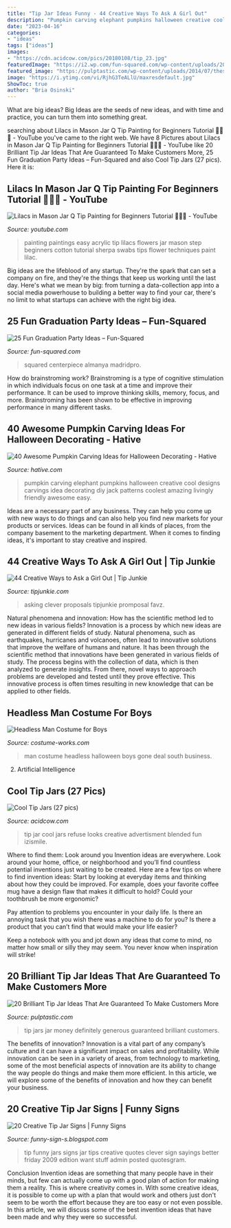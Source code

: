```yaml
---
title: "Tip Jar Ideas Funny - 44 Creative Ways To Ask A Girl Out"
description: "Pumpkin carving elephant pumpkins halloween creative cool designs carvings idea decorating diy jack patterns coolest amazing livingly friendly awesome easy"
date: "2023-04-16"
categories:
- "ideas"
tags: ["ideas"]
images:
- "https://cdn.acidcow.com/pics/20180108/tip_23.jpg"
featuredImage: "https://i2.wp.com/fun-squared.com/wp-content/uploads/2018/05/Grad-Centerpiece.jpg?ssl=1"
featured_image: "https://pulptastic.com/wp-content/uploads/2014/07/these-tip-jars-will-definitely-get-money-15.jpg"
image: "https://i.ytimg.com/vi/RjhG3TeALlU/maxresdefault.jpg"
ShowToc: true
author: "Bria Osinski"
---
```



What are big ideas?
Big Ideas are the seeds of new ideas, and with time and practice, you can turn them into something great.

	

		
searching about Lilacs in Mason Jar Q Tip Painting for Beginners Tutorial 🌷🎨💜 - YouTube you've came to the right web. We have 8 Pictures about Lilacs in Mason Jar Q Tip Painting for Beginners Tutorial 🌷🎨💜 - YouTube like 20 Brilliant Tip Jar Ideas That Are Guaranteed To Make Customers More, 25 Fun Graduation Party Ideas – Fun-Squared and also Cool Tip Jars (27 pics). Here it is:
		
    
## Lilacs In Mason Jar Q Tip Painting For Beginners Tutorial 🌷🎨💜 - YouTube

<img loading=lazy src="https://i.ytimg.com/vi/RjhG3TeALlU/maxresdefault.jpg" onerror="this.onerror=null;this.src='https://tse4.mm.bing.net/th?id=OIP.nPbuphWufTfWWogoLr1TcQHaEK&amp;pid=15.1';" alt="Lilacs in Mason Jar Q Tip Painting for Beginners Tutorial 🌷🎨💜 - YouTube">

_Source: youtube.com_

>painting paintings easy acrylic tip lilacs flowers jar mason step beginners cotton tutorial sherpa swabs tips flower techniques paint lilac. 

	

Big ideas are the lifeblood of any startup. They're the spark that can set a company on fire, and they're the things that keep us working until the last day. Here's what we mean by big: from turning a data-collection app into a social media powerhouse to building a better way to find your car, there's no limit to what startups can achieve with the right big idea.

    
## 25 Fun Graduation Party Ideas – Fun-Squared

<img loading=lazy src="https://i2.wp.com/fun-squared.com/wp-content/uploads/2018/05/Grad-Centerpiece.jpg?ssl=1" onerror="this.onerror=null;this.src='https://tse1.mm.bing.net/th?id=OIP.V9ZCO_KAPzlRYYhukZ5mCwHaKs&amp;pid=15.1';" alt="25 Fun Graduation Party Ideas – Fun-Squared">

_Source: fun-squared.com_

>squared centerpiece almanya madridpro. 

	

How do brainstroming work?
Brainstroming is a type of cognitive stimulation in which individuals focus on one task at a time and improve their performance. It can be used to improve thinking skills, memory, focus, and more. Brainstroming has been shown to be effective in improving performance in many different tasks.

    
## 40 Awesome Pumpkin Carving Ideas For Halloween Decorating - Hative

<img loading=lazy src="https://hative.com/wp-content/uploads/2014/10/pumpkin-carving-ideas/25-elephant-pumpkin.jpg" onerror="this.onerror=null;this.src='https://tse2.mm.bing.net/th?id=OIP.ckNgBTfrVTNPfZ8VyDiHAQHaIh&amp;pid=15.1';" alt="40 Awesome Pumpkin Carving Ideas for Halloween Decorating - Hative">

_Source: hative.com_

>pumpkin carving elephant pumpkins halloween creative cool designs carvings idea decorating diy jack patterns coolest amazing livingly friendly awesome easy. 

	

Ideas are a necessary part of any business. They can help you come up with new ways to do things and can also help you find new markets for your products or services. Ideas can be found in all kinds of places, from the company basement to the marketing department. When it comes to finding ideas, it's important to stay creative and inspired.

    
## 44 Creative Ways To Ask A Girl Out | Tip Junkie

<img loading=lazy src="https://cdn.tipjunkie.com/wp-content/uploads/cache/8c/3b/8c3b5735bc13c018a4087d8ddc7d0e8e.jpg" onerror="this.onerror=null;this.src='https://tse1.mm.bing.net/th?id=OIP.DY-bCEhY0Jz4gIUrCxHcxgHaNJ&amp;pid=15.1';" alt="44 Creative Ways to Ask a Girl Out | Tip Junkie">

_Source: tipjunkie.com_

>asking clever proposals tipjunkie promposal favz. 

	

Natural phenomena and innovation: How has the scientific method led to new ideas in various fields?
Innovation is a process by which new ideas are generated in different fields of study. Natural phenomena, such as earthquakes, hurricanes and volcanoes, often lead to innovative solutions that improve the welfare of humans and nature. It has been through the scientific method that innovations have been generated in various fields of study. The process begins with the collection of data, which is then analyzed to generate insights. From there, novel ways to approach problems are developed and tested until they prove effective. This innovative process is often times resulting in new knowledge that can be applied to other fields.

    
## Headless Man Costume For Boys

<img loading=lazy src="https://photos.costume-works.com/full/headless_man2.jpg" onerror="this.onerror=null;this.src='https://tse3.mm.bing.net/th?id=OIP.V2E7jEn39ZQf6ioibNvXcwHaKc&amp;pid=15.1';" alt="Headless Man Costume for Boys">

_Source: costume-works.com_

>man costume headless halloween boys gone deal south business. 

	

2. Artificial Intelligence 

    
## Cool Tip Jars (27 Pics)

<img loading=lazy src="https://cdn.acidcow.com/pics/20180108/tip_23.jpg" onerror="this.onerror=null;this.src='https://tse2.mm.bing.net/th?id=OIP.LnUHayi-fwAmIwSkKfgg1gHaNl&amp;pid=15.1';" alt="Cool Tip Jars (27 pics)">

_Source: acidcow.com_

>tip jar cool jars refuse looks creative advertisment blended fun izismile. 

	

Where to find them: Look around you
Invention ideas are everywhere. Look around your home, office, or neighborhood and you’ll find countless potential inventions just waiting to be created. Here are a few tips on where to find invention ideas:
Start by looking at everyday items and thinking about how they could be improved. For example, does your favorite coffee mug have a design flaw that makes it difficult to hold? Could your toothbrush be more ergonomic?

Pay attention to problems you encounter in your daily life. Is there an annoying task that you wish there was a machine to do for you? Is there a product that you can’t find that would make your life easier?

Keep a notebook with you and jot down any ideas that come to mind, no matter how small or silly they may seem. You never know when inspiration will strike!

    
## 20 Brilliant Tip Jar Ideas That Are Guaranteed To Make Customers More

<img loading=lazy src="https://pulptastic.com/wp-content/uploads/2014/07/these-tip-jars-will-definitely-get-money-15.jpg" onerror="this.onerror=null;this.src='https://tse1.mm.bing.net/th?id=OIP.ZdM7poTGaGHAQmBt2nsfSQHaIg&amp;pid=15.1';" alt="20 Brilliant Tip Jar Ideas That Are Guaranteed To Make Customers More">

_Source: pulptastic.com_

>tip jars jar money definitely generous guaranteed brilliant customers. 

	

The benefits of innovation?
Innovation is a vital part of any company’s culture and it can have a significant impact on sales and profitability. While innovation can be seen in a variety of areas, from technology to marketing, some of the most beneficial aspects of innovation are its ability to change the way people do things and make them more efficient. In this article, we will explore some of the benefits of innovation and how they can benefit your business.

    
## 20 Creative Tip Jar Signs | Funny Signs

<img loading=lazy src="https://2.bp.blogspot.com/-O5LlCGGa5xY/TvHSXfqyRlI/AAAAAAAACo8/of6XOSvfegU/s1600/funny+tip+jars+014.jpg" onerror="this.onerror=null;this.src='https://tse4.mm.bing.net/th?id=OIP.rEyTipEkO_KFSfnEwvNNcAAAAA&amp;pid=15.1';" alt="20 Creative Tip Jar Signs | Funny Signs">

_Source: funny-sign-s.blogspot.com_

>tip funny jars signs jar tips creative quotes clever sign sayings better friday 2009 edition want stuff admin posted quotesgram. 

	

Conclusion
Invention ideas are something that many people have in their minds, but few can actually come up with a good plan of action for making them a reality. This is where creativity comes in. With some creative ideas, it is possible to come up with a plan that would work and others just don't seem to be worth the effort because they are too easy or not even possible. In this article, we will discuss some of the best invention ideas that have been made and why they were so successful.

